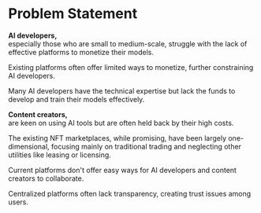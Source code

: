 # Problem Statement

**AI developers,**\
especially those who are small to medium-scale, struggle with the lack of effective platforms to monetize their models.

Existing platforms often offer limited ways to monetize, further constraining AI developers.

Many AI developers have the technical expertise but lack the funds to develop and train their models effectively.

**Content creators,**\
are keen on using AI tools but are often held back by their high costs.

The existing NFT marketplaces, while promising, have been largely one-dimensional, focusing mainly on traditional trading and neglecting other utilities like leasing or licensing.

Current platforms don't offer easy ways for AI developers and content creators to collaborate.

Centralized platforms often lack transparency, creating trust issues among users.


